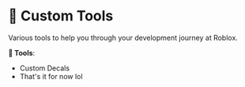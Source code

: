 # 🎉 Custom Tools
Various tools to help you through your development journey at Roblox.

**🚀 Tools**:
* Custom Decals
* That's it for now lol
